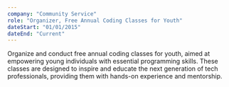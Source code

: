 ```yaml
---
company: "Community Service"
role: "Organizer, Free Annual Coding Classes for Youth"
dateStart: "01/01/2015"
dateEnd: "Current"
---
```


Organize and conduct free annual coding classes for youth, aimed at empowering young individuals with essential programming skills. These classes are designed to inspire and educate the next generation of tech professionals, providing them with hands-on experience and mentorship.